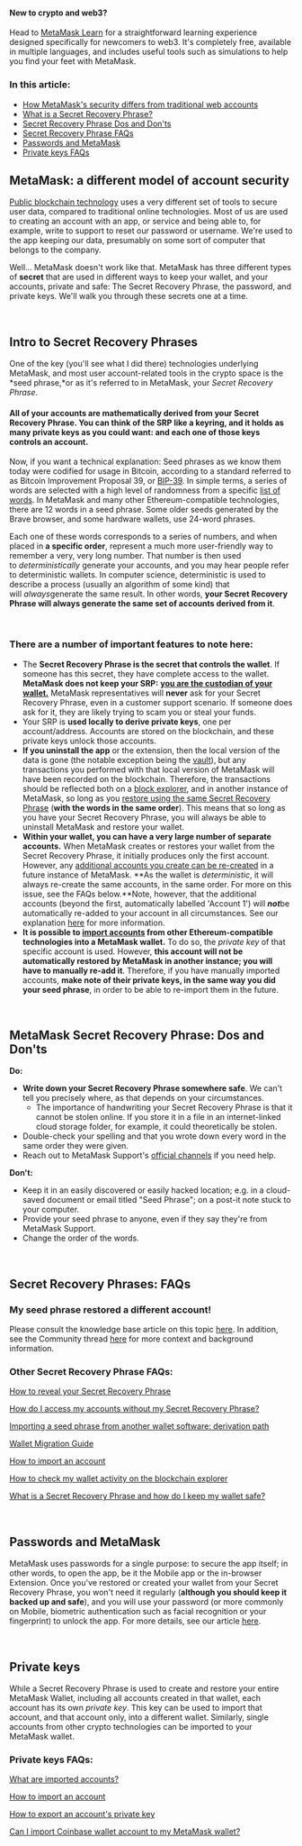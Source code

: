 
#### New to crypto and web3?


Head to [MetaMask Learn](https://learn.metamask.io/) for a straightforward learning experience designed specifically for newcomers to web3. It's completely free, available in multiple languages, and includes useful tools such as simulations to help you find your feet with MetaMask.



### In this article:


* [How MetaMask's security differs from traditional web accounts](#h_01FYVAXCSH95CQ08Q0P2VJA5HV)
* [What is a Secret Recovery Phrase?](#h_01FYVAXJQT914HCHEYFPNMEJEA)
* [Secret Recovery Phrase Dos and Don'ts](#h_01FYVAXSE5C9E4YBCSWT2F2RBQ)
* [Secret Recovery Phrase FAQs](#h_01FYVAXZYWJENFWG9K9CJTQFK7)
* [Passwords and MetaMask](#h_01FYVAY5K22PX6926537V8B4SX)
* [Private keys FAQs](#h_01FYVAYH3ZZ8VW8BPDDADWRC8E)




**MetaMask: a different model of account** **security**
--------------------------------------------------------


[Public blockchain technology](https://support.metamask.io/hc/en-us/articles/360015489611) uses a very different set of tools to secure user data, compared to traditional online technologies. Most of us are used to creating an account with an app, or service and being able to, for example, write to support to reset our password or username. We're used to the app keeping our data, presumably on some sort of computer that belongs to the company.


Well... MetaMask doesn't work like that. MetaMask has three different types of **secret** that are used in different ways to keep your wallet, and your accounts, private and safe: The Secret Recovery Phrase, the password, and private keys. We'll walk you through these secrets one at a time.


 


**Intro to Secret Recovery Phrases**
------------------------------------


One of the key (you'll see what I did there) technologies underlying MetaMask, and most user account-related tools in the crypto space is the *seed phrase,*or as it's referred to in MetaMask, your *Secret Recovery Phrase*. 


#### **All of your accounts are mathematically derived from your Secret Recovery Phrase. You can think of the SRP like a keyring, and it holds as many private keys as you could want: and each one of those keys controls an account.**


Now, if you want a technical explanation: Seed phrases as we know them today were codified for usage in Bitcoin, according to a standard referred to as Bitcoin Improvement Proposal 39, or [BIP-39](https://en.bitcoin.it/wiki/BIP_0039). In simple terms, a series of words are selected with a high level of randomness from a specific [list of words](https://github.com/bitcoin/bips/blob/master/bip-0039/english.txt). In MetaMask and many other Ethereum-compatible technologies, there are 12 words in a seed phrase. Some older seeds generated by the Brave browser, and some hardware wallets, use 24-word phrases.


Each one of these words corresponds to a series of numbers, and when placed in **a specific order**, represent a much more user-friendly way to remember a very, very long number. That number is then used to *deterministically* generate your accounts, and you may hear people refer to deterministic wallets. In computer science, deterministic is used to describe a process (usually an algorithm of some kind) that will *always*generate the same result. In other words, **your Secret Recovery Phrase will always generate the same set of accounts derived from it**. 


 


### There are a number of important features to note here:


* The **Secret Recovery Phrase is the secret that controls the wallet**. If someone has this secret, they have complete access to the wallet. **MetaMask does not keep your SRP:** **[you are the custodian of your wallet.](https://support.metamask.io/hc/en-us/articles/360059952212)** MetaMask representatives will **never** ask for your Secret Recovery Phrase, even in a customer support scenario. If someone does ask for it, they are likely trying to scam you or steal your funds.
* Your SRP is **used locally to derive private keys**, one per account/address. Accounts are stored on the blockchain, and these private keys unlock those accounts.
* **If you uninstall the app** or the extension, then the local version of the data is gone (the notable exception being the [vault](https://support.metamask.io/hc/en-us/articles/360018766351)), but any transactions you performed with that local version of MetaMask will have been recorded on the blockchain. Therefore, the transactions should be reflected both on a [block explorer](https://support.metamask.io/hc/en-us/articles/360057536611), and in another instance of MetaMask, so long as you [restore using the same Secret Recovery Phrase](https://support.metamask.io/hc/en-us/articles/360015289612) (**with the words in the same order**). This means that so long as you have your Secret Recovery Phrase, you will always be able to uninstall MetaMask and restore your wallet.
* **Within your wallet, you can have a very large number of separate accounts.** When MetaMask creates or restores your wallet from the Secret Recovery Phrase, it initially produces only the first account. However, any [additional accounts you create can be re-created](https://support.metamask.io/hc/en-us/articles/360015489271) in a future instance of MetaMask. **As the wallet is *deterministic*, it will always re-create the same accounts, in the same order. For more on this issue, see the FAQs below.**Note, however, that the additional accounts (beyond the first, automatically labelled 'Account 1') will ***not***be automatically re-added to your account in all circumstances. See our explanation [here](https://support.metamask.io/hc/en-us/articles/360015489271-How-to-add-missing-accounts-after-restoring-with-Secret-Recovery-Phrase#:~:text=If%20you%20have,automatically%20re%2Dadded.) for more information.
* **It is possible to [import accounts](https://support.metamask.io/hc/en-us/articles/360015489331) from other Ethereum-compatible technologies into a MetaMask wallet.** To do so, the *private key* of that specific account is used. However, **this account will not be automatically restored by MetaMask in another instance; you will have to manually re-add it**. Therefore, if you have manually imported accounts, **make note of their private keys, in the same way you did your seed phrase**, in order to be able to re-import them in the future.


 


**MetaMask Secret Recovery Phrase: Dos and Don'ts**
---------------------------------------------------




**Do:**

* **Write down your Secret Recovery Phrase somewhere safe**. We can't tell you precisely where, as that depends on your circumstances.
	+ The importance of handwriting your Secret Recovery Phrase is that it cannot be stolen online. If you store it in a file in an internet-linked cloud storage folder, for example, it could theoretically be stolen.
* Double-check your spelling and that you wrote down every word in the same order they were given.
* Reach out to MetaMask Support's [official channels](https://support.metamask.io/hc/en-us/articles/360058230211) if you need help.





**Don't:**

* Keep it in an easily discovered or easily hacked location; e.g. in a cloud-saved document or email titled "Seed Phrase"; on a post-it note stuck to your computer.
* Provide your seed phrase to anyone, even if they say they're from MetaMask Support.
* Change the order of the words.





 


**Secret Recovery Phrases: FAQs**
---------------------------------


### My seed phrase restored a different account!


Please consult the knowledge base article on this topic [here](https://support.metamask.io/hc/en-us/articles/360058120992). In addition, see the Community thread [here](https://community.metamask.io/t/restored-metamask-no-coins-are-showing/878/107?u=jacob.cantele) for more context and background information.


### Other Secret Recovery Phrase FAQs:


[How to reveal your Secret Recovery Phrase](https://support.metamask.io/hc/en-us/articles/360015290032)


[How do I access my accounts without my Secret Recovery Phrase?](https://support.metamask.io/hc/en-us/articles/13112366068251)


[Importing a seed phrase from another wallet software: derivation path](https://support.metamask.io/hc/en-us/articles/360060331752)


[Wallet Migration Guide](https://support.metamask.io/hc/en-us/articles/4867408571803)


[How to import an account](https://support.metamask.io/hc/en-us/articles/360015489331)


[How to check my wallet activity on the blockchain explorer](https://support.metamask.io/hc/en-us/articles/360057536611)


[What is a Secret Recovery Phrase and how do I keep my wallet safe?](https://support.metamask.io/hc/en-us/articles/360060826432)


 


**Passwords and MetaMask**
--------------------------


MetaMask uses passwords for a single purpose: to secure the app itself; in other words, to open the app, be it the Mobile app or the in-browser Extension. Once you've restored or created your wallet from your Secret Recovery Phrase, you won't need it regularly (**although you should keep it backed up and safe**), and you will use your password (or more commonly on Mobile, biometric authentication such as facial recognition or your fingerprint) to unlock the app. For more details, see our article [here](https://support.metamask.io/hc/en-us/articles/4405451730331).


 


**Private keys**
----------------


While a Secret Recovery Phrase is used to create and restore your entire MetaMask Wallet, including all accounts created in that wallet, each account has its own *private key*. This key can be used to import that account, and that account only, into a different wallet. Similarly, single accounts from other crypto technologies can be imported to your MetaMask wallet. 


### Private keys FAQs:


[What are imported accounts?](https://support.metamask.io/hc/en-us/articles/360015289932)


[How to import an account](https://support.metamask.io/hc/en-us/articles/360015489331)


[How to export an account's private key](https://support.metamask.io/hc/en-us/articles/360015289632)


[Can I import Coinbase wallet account to my MetaMask wallet?](https://support.metamask.io/hc/en-us/articles/360058485292)

